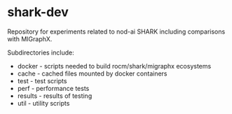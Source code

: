 # shark-dev

Repository for experiments related to nod-ai SHARK including comparisons
with MIGraphX.

Subdirectories include:
* docker - scripts needed to build rocm/shark/migraphx ecosystems
* cache - cached files mounted by docker containers
* test - test scripts
* perf - performance tests
* results - results of testing
* util - utility scripts
